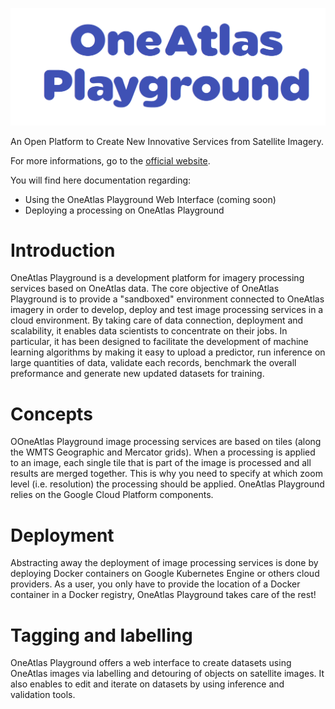 ![OneAtlas Playground](images/logo.png "OneAtlas Playground")

An Open Platform to Create New Innovative Services from Satellite Imagery.

For more informations, go to the [official website](https://sandbox.intelligence-airbusds.com/web/).

You will find here documentation regarding:

* Using the OneAtlas Playground Web Interface (coming soon)
* Deploying a processing on OneAtlas Playground

# Introduction

OneAtlas Playground is a development platform for imagery processing services based on OneAtlas data. The core objective of OneAtlas Playground is to provide a "sandboxed" environment connected to OneAtlas imagery in order to develop, deploy and test image processing services in a cloud environment. By taking care of data connection, deployment and scalability, it enables data scientists to concentrate on their jobs. In particular, it has been designed to facilitate the development of machine learning algorithms by making it easy to upload a predictor, run inference on large quantities of data, validate each records, benchmark the overall preformance and generate new updated datasets for training.


# Concepts

OOneAtlas Playground image processing services are based on tiles (along the WMTS Geographic and Mercator grids). When a processing is applied to an image, each single tile that is part of the image is processed and all results are merged together. This is why you need to specify at which zoom level (i.e. resolution) the processing should be applied. OneAtlas Playground relies on the Google Cloud Platform components. 


# Deployment

Abstracting away the deployment of image processing services is done by deploying Docker containers on Google Kubernetes Engine or others cloud providers. As a user, you only have to provide the location of a Docker container in a Docker registry, OneAtlas Playground takes care of the rest!

# Tagging and labelling

OneAtlas Playground offers a web interface to create datasets using OneAtlas images via labelling and detouring of objects on satellite images. It also enables to edit and iterate on datasets by using inference and validation tools.

